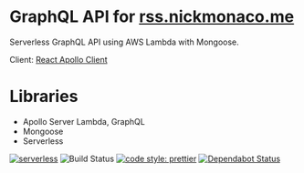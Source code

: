 # GraphQL API for [rss.nickmonaco.me](https://rss.nickmonaco.me)

Serverless GraphQL API using AWS Lambda with Mongoose. 

Client: [React Apollo Client](https://github.com/monaco89/nickmonaco-rss)

# Libraries
* Apollo Server Lambda, GraphQL
* Mongoose
* Serverless

[![serverless](http://public.serverless.com/badges/v3.svg)](http://www.serverless.com)
![Build Status](https://codebuild.us-east-1.amazonaws.com/badges?uuid=eyJlbmNyeXB0ZWREYXRhIjoiUlh1RzA4Tk85dW9UcnNDWEdCYUhGNFBsRkJWTU5ac1FGNC9kaUQ4dVZTSmlJMm0wZC9TMG1seTh4SHZNWC82WDBsMFVXbkwvbmk5N0dKOURaTnBMRHR3PSIsIml2UGFyYW1ldGVyU3BlYyI6InFkNk5sR1paTFFESlQxU1oiLCJtYXRlcmlhbFNldFNlcmlhbCI6MX0%3D&branch=master)
[![code style: prettier](https://img.shields.io/badge/code_style-prettier-ff69b4.svg)](https://github.com/prettier/prettier)
[![Dependabot Status](https://api.dependabot.com/badges/status?host=github&repo=aws/aws-sdk-js-v3)](https://dependabot.com)
